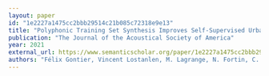 ```yaml
---
layout: paper
id: "1e2227a1475cc2bbb29514c21b085c72318e9e13"
title: "Polyphonic Training Set Synthesis Improves Self-Supervised Urban Sound Classification."
publication: "The Journal of the Acoustical Society of America"
year: 2021
external_url: https://www.semanticscholar.org/paper/1e2227a1475cc2bbb29514c21b085c72318e9e13
authors: "Félix Gontier, Vincent Lostanlen, M. Lagrange, N. Fortin, C. Lavandier, J. Petiot"
---
```

